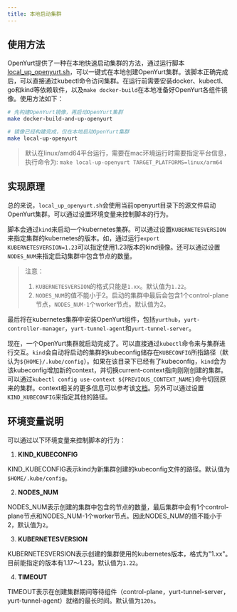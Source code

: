 ```yaml
---
title: 本地启动集群
---
```


## 使用方法

OpenYurt提供了一种在本地快速启动集群的方法，通过运行脚本[local_up_openyurt.sh](https://github.com/openyurtio/openyurt/blob/master/hack/make-rules/local_up_openyurt.sh)，可以一键式在本地创建OpenYurt集群。该脚本正确完成后，可以直接通过kubectl命令访问集群。在运行前需要安装docker、kubectl、go和kind等依赖软件，以及`make docker-build`在本地准备好OpenYurt各组件镜像。使用方法如下：

```bash
# 先构建OpenYurt镜像，再启动OpenYurt集群
make docker-build-and-up-openyurt

# 镜像已经构建完成，仅在本地启动OpenYurt集群
make local-up-openyurt
```

> 默认在linux/amd64平台运行，需要在mac环境运行时需要指定平台信息，执行命令为: `make local-up-openyurt TARGET_PLATFORMS=linux/arm64`

## 实现原理

总的来说，`local_up_openyurt.sh`会使用当前openyurt目录下的源文件启动OpenYurt集群。可以通过设置环境变量来控制脚本的行为。

脚本会通过`kind`来启动一个kubernetes集群。可以通过设置`KUBERNETESVERSION`来指定集群的kubernetes的版本。如，通过运行`export KUBERNETESVERSION=1.23`可以指定使用1.23版本的kind镜像。还可以通过设置`NODES_NUM`来指定启动集群中包含节点的数量。
>注意：
>1. `KUBERNETESVERSION`的格式只能是`1.xx`。默认值为`1.22`。
>2. `NODES_NUM`的值不能小于2。启动的集群中最后会包含1个control-plane节点，`NODES_NUM-1`个worker节点。默认值为2。

最后将在kubernetes集群中安装OpenYurt组件，包括`yurthub`，`yurt-controller-manager`，`yurt-tunnel-agent`和`yurt-tunnel-server`。

现在，一个OpenYurt集群就启动完成了。可以直接通过`kubectl`命令来与集群进行交互。`kind`会自动将启动的集群的kubeconfig储存在`KUBECONFIG`所指路径（默认为`${HOME}/.kube/config`）。如果在该目录下已经有了kubeconfig，`kind`会为该kubeconfig增加新的context，并切换current-context指向刚刚创建的集群。可以通过`kubectl config use-context ${PREVIOUS_CONTEXT_NAME}`命令切回原来的集群。context相关的更多信息可以参考该[文档](https://kubernetes.io/docs/tasks/access-application-cluster/configure-access-multiple-clusters)。另外可以通过设置`KIND_KUBECONFIG`来指定其他的路径。

## 环境变量说明

可以通过以下环境变量来控制脚本的行为：

1. **KIND_KUBECONFIG**

KIND_KUBECONFIG表示kind为新集群创建的kubeconfig文件的路径。默认值为`$HOME/.kube/config`。

2. **NODES_NUM**

NODES_NUM表示创建的集群中包含的节点的数量，最后集群中会有1个control-plane节点和NODES_NUM-1个worker节点。因此NODES_NUM的值不能小于2，默认值为`2`。

3. **KUBERNETESVERSION**

KUBERNETESVERSION表示创建的集群使用的kubernetes版本，格式为"1.xx"。目前能指定的版本有1.17～1.23。默认值为`1.22`。

4. **TIMEOUT**

TIMEOUT表示在创建集群期间等待组件（control-plane，yurt-tunnel-server，yurt-tunnel-agent）就绪的最长时间。默认值为`120s`。